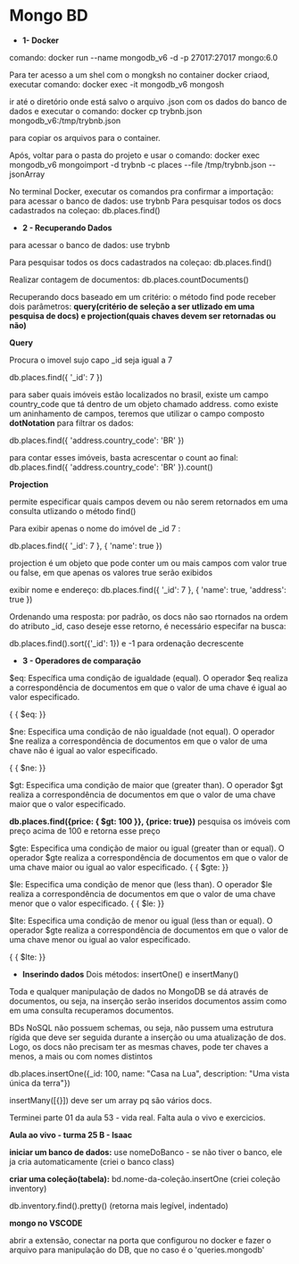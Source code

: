 # Mongo BD

- **1- Docker**

comando: docker run --name mongodb_v6 -d -p 27017:27017 mongo:6.0

Para ter acesso a um shel com o mongksh no container docker criaod, executar  comando:  docker exec -it mongodb_v6 mongosh

ir até o diretório onde está salvo o arquivo .json com os dados do banco de dados e executar o comando: docker cp trybnb.json mongodb_v6:/tmp/trybnb.json

para copiar os arquivos para o container.

Após, voltar para o pasta do projeto e usar o comando: 
docker exec mongodb_v6 mongoimport -d trybnb -c places --file /tmp/trybnb.json --jsonArray

No terminal Docker, executar os comandos pra confirmar a importação:
   para acessar o banco de dados:
use trybnb
  Para pesquisar todos os docs cadastrados na coleçao:
db.places.find()

- **2 - Recuperando Dados** 

para acessar o banco de dados:
use trybnb

Para pesquisar todos os docs cadastrados na coleçao:
db.places.find()

Realizar contagem de documentos:
db.places.countDocuments()

Recuperando docs baseado em um critério: 
o método find pode receber dois parâmetros: **query(critério de seleção a ser utlizado em uma pesquisa de docs) e projection(quais chaves devem ser retornadas ou não)**

**Query**

Procura o imovel sujo capo _id seja igual a 7

db.places.find({ '_id': 7 })

para saber quais imóveis estão localizados no brasil, existe um campo country_code que tá dentro de um objeto chamado address. como existe um aninhamento de campos, teremos que utilizar o campo composto **dotNotation** para filtrar os dados:

db.places.find({ 'address.country_code': 'BR' })

para contar esses imóveis, basta acrescentar o count ao final: 
db.places.find({ 'address.country_code': 'BR' }).count()


**Projection**

permite especificar quais campos devem ou não serem retornados em uma consulta utlizando o método find()

Para exibir apenas o nome do imóvel de _id 7 :

db.places.find({ '_id': 7 }, { 'name': true })

projection é um objeto que pode conter um ou mais campos com valor true ou false, em que apenas os valores true serão exibidos


exibir nome e endereço:
db.places.find({ '_id': 7 }, { 'name': true, 'address': true })

Ordenando uma resposta:
por padrão, os docs não sao rtornados na ordem do atributo _id, caso deseje esse retorno, é necessário especifar na busca:

db.places.find().sort({'_id': 1})
 e -1 para ordenação decrescente

- **3 - Operadores de comparação**

$eq: Específica uma condição de igualdade (equal). O operador $eq realiza a correspondência de documentos em que o valor de uma chave é igual ao valor especificado.

{<chave> { $eq: <valor> }}


$ne: Especifica uma condição de não igualdade (not equal). O operador $ne realiza a correspondência de documentos em que o valor de uma chave não é igual ao valor especificado.

{<chave> { $ne: <valor> }}


$gt: Especifica uma condição de maior que (greater than). O operador $gt realiza a correspondência de documentos em que o valor de uma chave maior que o valor especificado.

**db.places.find({price:  { $gt: 100 }}, {price: true})** pesquisa os imóveis com preço acima de 100 e retorna esse preço


$gte: Especifica uma condição de maior ou igual (greater than or equal). O operador $gte realiza a correspondência de documentos em que o valor de uma chave maior ou igual ao valor especificado.
{<chave> { $gte: <valor> }}


$le: Especifica uma condição de menor que (less than). O operador $le realiza a correspondência de documentos em que o valor de uma chave menor que o valor especificado.
{<chave> { $le: <valor> }}


$lte: Especifica uma condição de menor ou igual (less than or equal). O operador $gte realiza a correspondência de documentos em que o valor de uma chave menor ou igual ao valor especificado.

{<chave> { $lte: <valor> }}

- **Inserindo dados**
Dois métodos: insertOne() e insertMany()

Toda e qualquer manipulação de dados no MongoDB se dá através de documentos, ou seja, na inserção serão inseridos documentos assim como em uma consulta recuperamos documentos.

BDs NoSQL não possuem schemas, ou seja, não pussem uma estrutura rígida que deve ser seguida durante a inserção ou uma atualização de dos. Logo, os docs não precisam ter as mesmas chaves, pode ter chaves a menos, a mais ou com nomes distintos

db.places.insertOne({_id: 100, name: "Casa na Lua", description: "Uma vista única da terra"})

insertMany([{}]) deve ser um array pq são vários docs.

Terminei parte 01 da aula 53 - vida real. Falta aula o vivo e exercicios. 


**Aula ao vivo - turma 25 B - Isaac**

**iniciar um banco de dados:** 
use nomeDoBanco - se não tiver o banco, ele ja cria automaticamente (criei o banco class)

**criar uma coleção(tabela):** 
bd.nome-da-coleção.insertOne (criei coleção inventory)

db.inventory.find().pretty() (retorna mais legível, indentado)

**mongo no VSCODE**

abrir a extensão, conectar na porta que configurou no docker e fazer o arquivo para manipulação do DB, que no caso é o 'queries.mongodb'
